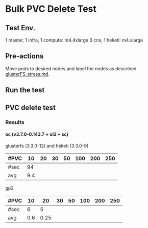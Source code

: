 # Bulk PVC Delete Test

## Test Env.
1 master, 1 infra, 1 compute: m4.4xlarge
3 cns, 1 heketi: m4.xlarge

## Pre-actions

Move pods to desired nodes and label the nodes as described [glusterFS_stress.md](glusterFS_stress.md).


## Run the test


## PVC delete test

### Results

#### oc (v3.7.0-0.143.7 + ol2 + sc)

glusterfs (3.3.0-12) and heketi (3.3.0-9)

| #PVC | 10  | 20 | 30 | 50 | 100 | 200 | 250 |
|------|-----|----|----|----|-----|-----|-----|
| #sec | 94  |    |    |    |     |     |     |
| avg  | 9.4 |    |    |    |     |     |     |

gp2

| #PVC | 10  | 20 | 30 | 50 | 100 | 200 | 250 |
|------|-----|----|----|----|-----|-----|-----|
| #sec | 6  |  5  |    |    |     |     |     |
| avg  | 0.6 |  0.25  |    |    |     |     |     |



